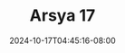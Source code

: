 --- 
title: "Arsya 17"
description: "streaming   Arsya 17 doodstream   new"
date: 2024-10-17T04:45:16-08:00
file_code: "hezse16w8gtw"
draft: false
cover: "y73quod1tycwk7qq.jpg"
tags: ["Arsya", "bokep-indo", "bokep-viral", "bokep-ig"]
length: 282
fld_id: "1483159"
foldername: "Arsya 1"
categories: ["Arsya 1"]
views: 0
---